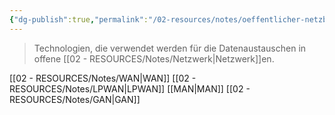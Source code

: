 ```yaml
---
{"dg-publish":true,"permalink":"/02-resources/notes/oeffentlicher-netzbereich/","tags":["netzwerk"],"noteIcon":"","updated":"2025-07-12T13:31:41.000+02:00"}
---
```


> Technologien, die verwendet werden für die Datenaustauschen in offene [[02 - RESOURCES/Notes/Netzwerk\|Netzwerk]]en.

[[02 - RESOURCES/Notes/WAN\|WAN]]
[[02 - RESOURCES/Notes/LPWAN\|LPWAN]]
[[MAN\|MAN]]
[[02 - RESOURCES/Notes/GAN\|GAN]]